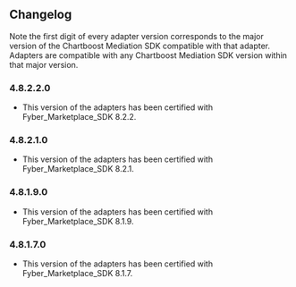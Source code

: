 ## Changelog

Note the first digit of every adapter version corresponds to the major version of the Chartboost Mediation SDK compatible with that adapter. 
Adapters are compatible with any Chartboost Mediation SDK version within that major version.

### 4.8.2.2.0
- This version of the adapters has been certified with Fyber_Marketplace_SDK 8.2.2.

### 4.8.2.1.0
- This version of the adapters has been certified with Fyber_Marketplace_SDK 8.2.1.

### 4.8.1.9.0
- This version of the adapters has been certified with Fyber_Marketplace_SDK 8.1.9.

### 4.8.1.7.0
- This version of the adapters has been certified with Fyber_Marketplace_SDK 8.1.7.
